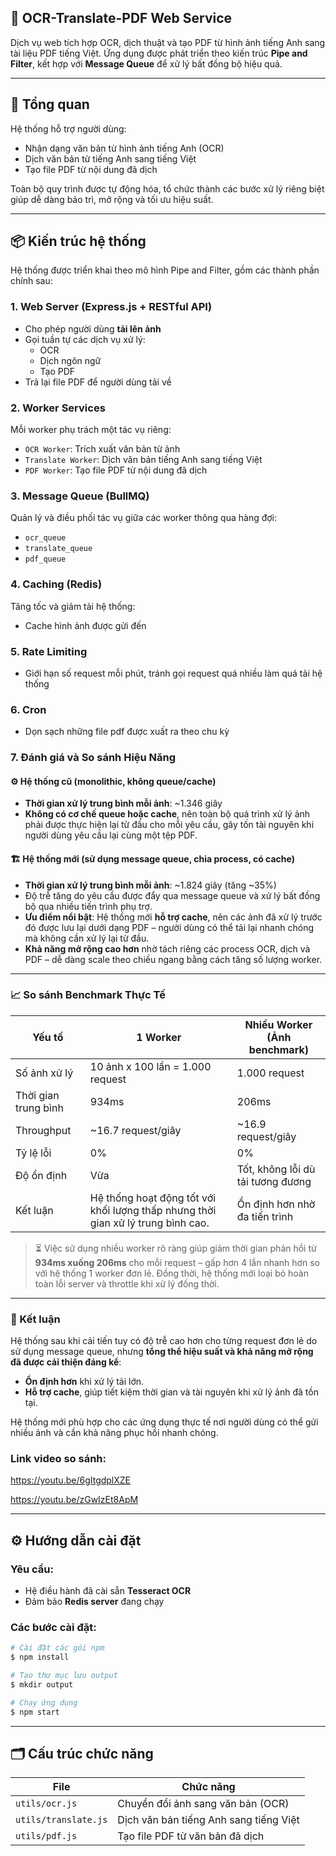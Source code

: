 ## 📄 OCR-Translate-PDF Web Service

Dịch vụ web tích hợp OCR, dịch thuật và tạo PDF từ hình ảnh tiếng Anh sang tài liệu PDF tiếng Việt. Ứng dụng được phát triển theo kiến trúc **Pipe and Filter**, kết hợp với **Message Queue** để xử lý bất đồng bộ hiệu quả.

---

## 🧠 Tổng quan

Hệ thống hỗ trợ người dùng:

- Nhận dạng văn bản từ hình ảnh tiếng Anh (OCR)
- Dịch văn bản từ tiếng Anh sang tiếng Việt
- Tạo file PDF từ nội dung đã dịch

Toàn bộ quy trình được tự động hóa, tổ chức thành các bước xử lý riêng biệt giúp dễ dàng bảo trì, mở rộng và tối ưu hiệu suất.

---

## 📦 Kiến trúc hệ thống

Hệ thống được triển khai theo mô hình Pipe and Filter, gồm các thành phần chính sau:

### 1. Web Server (Express.js + RESTful API)

- Cho phép người dùng **tải lên ảnh**
- Gọi tuần tự các dịch vụ xử lý:
  - OCR
  - Dịch ngôn ngữ
  - Tạo PDF
- Trả lại file PDF để người dùng tải về

### 2. Worker Services

Mỗi worker phụ trách một tác vụ riêng:

- `OCR Worker`: Trích xuất văn bản từ ảnh
- `Translate Worker`: Dịch văn bản tiếng Anh sang tiếng Việt
- `PDF Worker`: Tạo file PDF từ nội dung đã dịch

### 3. Message Queue (BullMQ)

Quản lý và điều phối tác vụ giữa các worker thông qua hàng đợi:

- `ocr_queue`
- `translate_queue`
- `pdf_queue`

### 4. Caching (Redis)

Tăng tốc và giảm tải hệ thống:

- Cache hình ảnh được gửi đến


### 5. Rate Limiting
- Giới hạn số request mỗi phút, tránh gọi request quá nhiều làm quá tải hệ thống


### 6. Cron
- Dọn sạch những file pdf được xuất ra theo chu kỳ

### 7. Đánh giá và So sánh Hiệu Năng

#### ⚙️ Hệ thống cũ (monolithic, không queue/cache)
- **Thời gian xử lý trung bình mỗi ảnh**: ~1.346 giây
- **Không có cơ chế queue hoặc cache**, nên toàn bộ quá trình xử lý ảnh phải được thực hiện lại từ đầu cho mỗi yêu cầu, gây tốn tài nguyên khi người dùng yêu cầu lại cùng một tệp PDF.

#### 🏗 Hệ thống mới (sử dụng message queue, chia process, có cache)
- **Thời gian xử lý trung bình mỗi ảnh**: ~1.824 giây (tăng ~35%)
- Độ trễ tăng do yêu cầu được đẩy qua message queue và xử lý bất đồng bộ qua nhiều tiến trình phụ trợ.
- **Ưu điểm nổi bật**: Hệ thống mới **hỗ trợ cache**, nên các ảnh đã xử lý trước đó được lưu lại dưới dạng PDF – người dùng có thể tải lại nhanh chóng mà không cần xử lý lại từ đầu.
- **Khả năng mở rộng cao hơn** nhờ tách riêng các process OCR, dịch và PDF – dễ dàng scale theo chiều ngang bằng cách tăng số lượng worker.

---

### 📈 So sánh Benchmark Thực Tế

| Yếu tố                        | 1 Worker                            | Nhiều Worker (Ảnh benchmark)     |
|------------------------------|-------------------------------------|----------------------------------|
| Số ảnh xử lý                 | 10 ảnh x 100 lần = 1.000 request    | 1.000 request                    |
| Thời gian trung bình         | 934ms                               | 206ms                            |
| Throughput                   | ~16.7 request/giây                  | ~16.9 request/giây               |
| Tỷ lệ lỗi                    | 0%                                  | 0%                               |
| Độ ổn định                   | Vừa                                 | Tốt, không lỗi dù tải tương đương |
| Kết luận                     | Hệ thống hoạt động tốt với khối lượng thấp nhưng thời gian xử lý trung bình cao.                        | Ổn định hơn nhờ đa tiến trình    |

> ⏳ Việc sử dụng nhiều worker rõ ràng giúp giảm thời gian phản hồi từ **934ms xuống 206ms** cho mỗi request – gấp hơn 4 lần nhanh hơn so với hệ thống 1 worker đơn lẻ. Đồng thời, hệ thống mới loại bỏ hoàn toàn lỗi server và throttle khi xử lý đồng thời.

---

### 📝 Kết luận

Hệ thống sau khi cải tiến tuy có độ trễ cao hơn cho từng request đơn lẻ do sử dụng message queue, nhưng **tổng thể hiệu suất và khả năng mở rộng đã được cải thiện đáng kể**:

- **Ổn định hơn** khi xử lý tải lớn.
- **Hỗ trợ cache**, giúp tiết kiệm thời gian và tài nguyên khi xử lý ảnh đã tồn tại.

Hệ thống mới phù hợp cho các ứng dụng thực tế nơi người dùng có thể gửi nhiều ảnh và cần khả năng phục hồi nhanh chóng.

### Link video so sánh: 

https://youtu.be/6gItgdplXZE

https://youtu.be/zGwIzEt8ApM

---

## ⚙️ Hướng dẫn cài đặt

### Yêu cầu:

- Hệ điều hành đã cài sẵn **Tesseract OCR**
- Đảm bảo **Redis server** đang chạy

### Các bước cài đặt:

```bash
# Cài đặt các gói npm
$ npm install

# Tạo thư mục lưu output
$ mkdir output

# Chạy ứng dụng
$ npm start
```

---

## 🗂️ Cấu trúc chức năng

| File                  | Chức năng                                      |
|-----------------------|-----------------------------------------------|
| `utils/ocr.js`        | Chuyển đổi ảnh sang văn bản (OCR)             |
| `utils/translate.js`  | Dịch văn bản tiếng Anh sang tiếng Việt        |
| `utils/pdf.js`        | Tạo file PDF từ văn bản đã dịch               |
